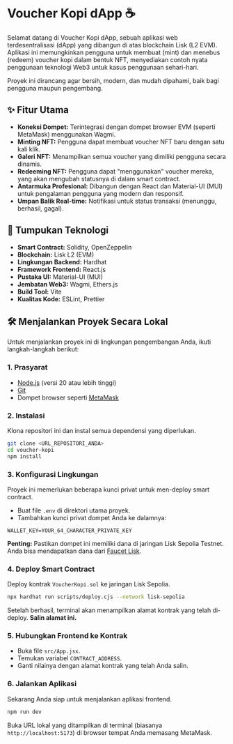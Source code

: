 # Voucher Kopi dApp ☕

Selamat datang di Voucher Kopi dApp, sebuah aplikasi web terdesentralisasi (dApp) yang dibangun di atas blockchain Lisk (L2 EVM). Aplikasi ini memungkinkan pengguna untuk membuat (mint) dan menebus (redeem) voucher kopi dalam bentuk NFT, menyediakan contoh nyata penggunaan teknologi Web3 untuk kasus penggunaan sehari-hari.

Proyek ini dirancang agar bersih, modern, dan mudah dipahami, baik bagi pengguna maupun pengembang.

## ✨ Fitur Utama

- **Koneksi Dompet:** Terintegrasi dengan dompet browser EVM (seperti MetaMask) menggunakan Wagmi.
- **Minting NFT:** Pengguna dapat membuat voucher NFT baru dengan satu kali klik.
- **Galeri NFT:** Menampilkan semua voucher yang dimiliki pengguna secara dinamis.
- **Redeeming NFT:** Pengguna dapat "menggunakan" voucher mereka, yang akan mengubah statusnya di dalam smart contract.
- **Antarmuka Profesional:** Dibangun dengan React dan Material-UI (MUI) untuk pengalaman pengguna yang modern dan responsif.
- **Umpan Balik Real-time:** Notifikasi untuk status transaksi (menunggu, berhasil, gagal).

## 🚀 Tumpukan Teknologi

- **Smart Contract:** Solidity, OpenZeppelin
- **Blockchain:** Lisk L2 (EVM)
- **Lingkungan Backend:** Hardhat
- **Framework Frontend:** React.js
- **Pustaka UI:** Material-UI (MUI)
- **Jembatan Web3:** Wagmi, Ethers.js
- **Build Tool:** Vite
- **Kualitas Kode:** ESLint, Prettier

## 🛠️ Menjalankan Proyek Secara Lokal

Untuk menjalankan proyek ini di lingkungan pengembangan Anda, ikuti langkah-langkah berikut:

### 1. Prasyarat

- [Node.js](https://nodejs.org/) (versi 20 atau lebih tinggi)
- [Git](https://git-scm.com/)
- Dompet browser seperti [MetaMask](https://metamask.io/)

### 2. Instalasi

Klona repositori ini dan instal semua dependensi yang diperlukan.

```bash
git clone <URL_REPOSITORI_ANDA>
cd voucher-kopi
npm install
```

### 3. Konfigurasi Lingkungan

Proyek ini memerlukan beberapa kunci privat untuk men-deploy smart contract.

- Buat file `.env` di direktori utama proyek.
- Tambahkan kunci privat dompet Anda ke dalamnya:

```
WALLET_KEY=YOUR_64_CHARACTER_PRIVATE_KEY
```

**Penting:** Pastikan dompet ini memiliki dana di jaringan Lisk Sepolia Testnet. Anda bisa mendapatkan dana dari [Faucet Lisk](https://faucet.lisk.com/).

### 4. Deploy Smart Contract

Deploy kontrak `VoucherKopi.sol` ke jaringan Lisk Sepolia.

```bash
npx hardhat run scripts/deploy.cjs --network lisk-sepolia
```

Setelah berhasil, terminal akan menampilkan alamat kontrak yang telah di-deploy. **Salin alamat ini.**

### 5. Hubungkan Frontend ke Kontrak

- Buka file `src/App.jsx`.
- Temukan variabel `CONTRACT_ADDRESS`.
- Ganti nilainya dengan alamat kontrak yang telah Anda salin.

### 6. Jalankan Aplikasi

Sekarang Anda siap untuk menjalankan aplikasi frontend.

```bash
npm run dev
```

Buka URL lokal yang ditampilkan di terminal (biasanya `http://localhost:5173`) di browser tempat Anda memasang MetaMask.
